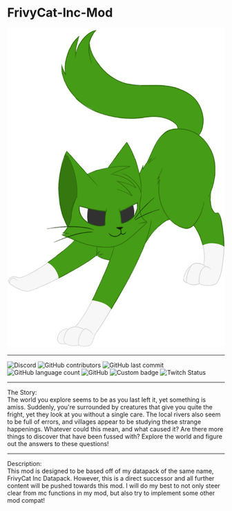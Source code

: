 # FrivyCat-Inc-Mod
![](logo.png)
<hr>
<img alt="Discord" src="https://img.shields.io/discord/762144607261163531?label=Discord&logo=discord&logoColor=lime&style=flat-square">
<img alt="GitHub contributors" src="https://img.shields.io/github/contributors/ChaosDogG/FrivyCat-Inc-Mod?logo=github&style=flat-square">
<img alt="GitHub last commit" src="https://img.shields.io/github/last-commit/ChaosDogG/FrivyCat-Inc-Mod?logo=github&style=flat-square">
<img alt="GitHub language count" src="https://img.shields.io/github/languages/count/chaosdogg/frivycat-inc-mod?logo=github&style=flat-square">
<img alt="GitHub" src="https://img.shields.io/github/license/chaosdogg/frivycat-inc-mod?logo=github&style=flat-square">
<img alt="Custom badge" src="https://img.shields.io/endpoint?url=https%3A%2F%2Fcdn.discordapp.com%2Fattachments%2F848454691805069312%2F866417009566285864%2FMC_Version_Badge_2.json">
<img alt="Twitch Status" src="https://img.shields.io/twitch/status/chaosdog1?style=social">
<hr>
The Story:
<br>
The world you explore seems to be as you last left it, yet something is amiss. Suddenly, you're surrounded by creatures that give you quite the fright, yet they look at you without a single care. The local rivers also seem to be full of errors, and villages appear to be studying these strange happenings. Whatever could this mean, and what caused it? Are there more things to discover that have been fussed with? Explore the world and figure out the answers to these questions!
<hr>
Description:
<br>
This mod is designed to be based off of my datapack of the same name, FrivyCat Inc Datapack. However, this is a direct successor and all further content will be pushed towards this mod. I will do my best to not only steer clear from mc functions in my mod, but also try to implement some other mod compat!

